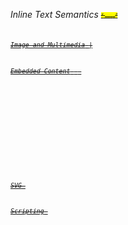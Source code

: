 *Inline Text Semantics*
<abbr>
<small> <sub><sup>
<mark><s><u>
<cite><q>
<code><data><kbd><samp><var>
<dfn>
<wbr>
<time>
<bdi><bdo>

*Image and Multimedia*
<map>|<area>

*Embedded Content*
<embed>
<object><param>
<portal>

*SVG*
<svg>

*Scripting*
<noscript>
<script>
<canvas>

*Interactive Elements*
<details> | <summary>
<dialog>

*Web Component*
<slot>
<template>